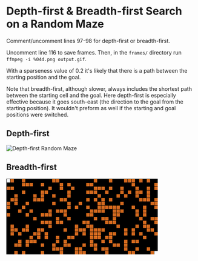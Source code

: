 # Depth-first & Breadth-first Search on a Random Maze

Comment/uncomment lines 97-98 for depth-first or breadth-first.

Uncomment line 116 to save frames. Then, in the `frames/` directory run
`ffmpeg -i %04d.png output.gif`.

With a sparseness value of 0.2 it's likely that there is a path between the
starting position and the goal.

Note that breadth-first, although slower, always includes the shortest path
between the starting cell and the goal. Here depth-first is especially
effective because it goes south-east (the direction to the goal from the
starting position). It wouldn't preform as well if the starting and goal
positions were switched.

## Depth-first

![Depth-first Random Maze](https://github.com/tinfante/algorithms-and-data-structures/blob/master/Problems/Maze/depth-first.gif)

## Breadth-first

![Breadth-first Random Maze](https://github.com/tinfante/algorithms-and-data-structures/blob/master/Problems/Maze/breadth-first.gif)
